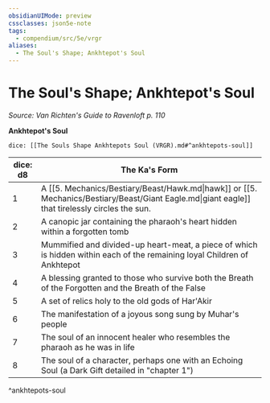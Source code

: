 ```yaml
---
obsidianUIMode: preview
cssclasses: json5e-note
tags:
  - compendium/src/5e/vrgr
aliases:
  - The Soul's Shape; Ankhtepot's Soul
---
```

# The Soul's Shape; Ankhtepot's Soul
*Source: Van Richten's Guide to Ravenloft p. 110* 

**Ankhtepot's Soul**

`dice: [[The Souls Shape Ankhtepots Soul (VRGR).md#^ankhtepots-soul]]`

| dice: d8 | The Ka's Form |
|----------|---------------|
| 1 | A [[5. Mechanics/Bestiary/Beast/Hawk.md\|hawk]] or [[5. Mechanics/Bestiary/Beast/Giant Eagle.md\|giant eagle]] that tirelessly circles the sun. |
| 2 | A canopic jar containing the pharaoh's heart hidden within a forgotten tomb |
| 3 | Mummified and divided-up heart-meat, a piece of which is hidden within each of the remaining loyal Children of Ankhtepot |
| 4 | A blessing granted to those who survive both the Breath of the Forgotten and the Breath of the False |
| 5 | A set of relics holy to the old gods of Har'Akir |
| 6 | The manifestation of a joyous song sung by Muhar's people |
| 7 | The soul of an innocent healer who resembles the pharaoh as he was in life |
| 8 | The soul of a character, perhaps one with an Echoing Soul (a Dark Gift detailed in "chapter 1") |
^ankhtepots-soul
